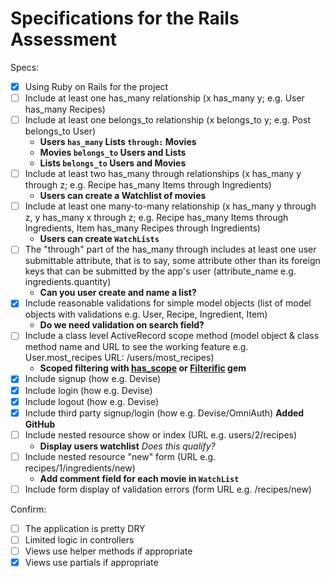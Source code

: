 # Specifications for the Rails Assessment

Specs:
- [x] Using Ruby on Rails for the project
- [ ] Include at least one has_many relationship (x has_many y; e.g. User has_many Recipes)   
- [ ] Include at least one belongs_to relationship (x belongs_to y; e.g. Post belongs_to User)   
    - **Users `has_many` Lists `through:` Movies**     
    - **Movies `belongs_to` Users and Lists**   
    - **Lists `belongs_to` Users and Movies**  
- [ ] Include at least two has_many through relationships (x has_many y through z; e.g. Recipe has_many Items through Ingredients)   
    - **Users can create a Watchlist of movies** 
- [ ] Include at least one many-to-many relationship (x has_many y through z, y has_many x through z; e.g. Recipe has_many Items through Ingredients, Item has_many Recipes through Ingredients)
    - **Users can create `WatchLists`**
- [ ] The "through" part of the has_many through includes at least one user submittable attribute, that is to say, some attribute other than its foreign keys that can be submitted by the app's user (attribute_name e.g. ingredients.quantity)
    - **Can you user create and name a list?**
- [x] Include reasonable validations for simple model objects (list of model objects with validations e.g. User, Recipe, Ingredient, Item)
    - **Do we need validation on search field?**
- [ ] Include a class level ActiveRecord scope method (model object & class method name and URL to see the working feature e.g. User.most_recipes URL: /users/most_recipes)
    - **Scoped filtering with [has_scope](https://github.com/plataformatec/has_scope) or [Filterific](https://github.com/jhund/filterrific) gem**
- [x] Include signup (how e.g. Devise)
- [x] Include login (how e.g. Devise)
- [x] Include logout (how e.g. Devise)
- [x] Include third party signup/login (how e.g. Devise/OmniAuth) **Added GitHub**
- [ ] Include nested resource show or index (URL e.g. users/2/recipes)
    - **Display users watchlist** *Does this qualify?* 
- [ ] Include nested resource "new" form (URL e.g. recipes/1/ingredients/new)
    - **Add comment field for each movie in `WatchList`**
- [ ] Include form display of validation errors (form URL e.g. /recipes/new)

Confirm:
- [ ] The application is pretty DRY
- [ ] Limited logic in controllers
- [ ] Views use helper methods if appropriate
- [x] Views use partials if appropriate
